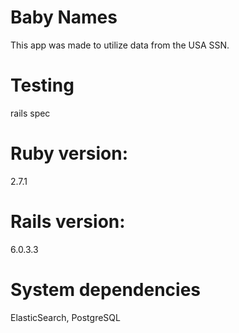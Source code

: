 # Baby Names

This app was made to utilize data from the USA SSN.

# Testing

rails spec

# Ruby version:

2.7.1

# Rails version:

6.0.3.3

# System dependencies

ElasticSearch, PostgreSQL
